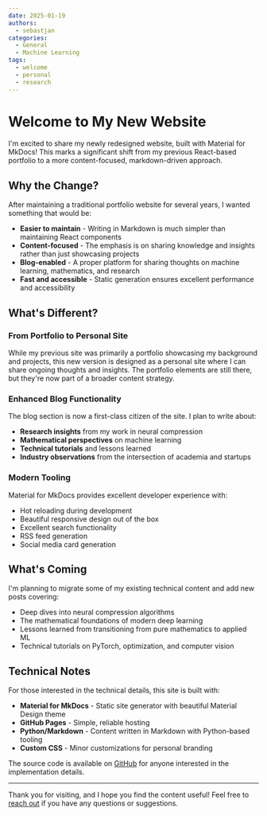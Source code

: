```yaml
---
date: 2025-01-19
authors:
  - sebastjan
categories:
  - General
  - Machine Learning
tags:
  - welcome
  - personal
  - research
---
```


# Welcome to My New Website

I'm excited to share my newly redesigned website, built with Material for MkDocs! This marks a significant shift from my previous React-based portfolio to a more content-focused, markdown-driven approach.

<!-- more -->

## Why the Change?

After maintaining a traditional portfolio website for several years, I wanted something that would be:

- **Easier to maintain** - Writing in Markdown is much simpler than maintaining React components
- **Content-focused** - The emphasis is on sharing knowledge and insights rather than just showcasing projects
- **Blog-enabled** - A proper platform for sharing thoughts on machine learning, mathematics, and research
- **Fast and accessible** - Static generation ensures excellent performance and accessibility

## What's Different?

### From Portfolio to Personal Site
While my previous site was primarily a portfolio showcasing my background and projects, this new version is designed as a personal site where I can share ongoing thoughts and insights. The portfolio elements are still there, but they're now part of a broader content strategy.

### Enhanced Blog Functionality
The blog section is now a first-class citizen of the site. I plan to write about:

- **Research insights** from my work in neural compression
- **Mathematical perspectives** on machine learning
- **Technical tutorials** and lessons learned
- **Industry observations** from the intersection of academia and startups

### Modern Tooling
Material for MkDocs provides excellent developer experience with:

- Hot reloading during development
- Beautiful responsive design out of the box
- Excellent search functionality
- RSS feed generation
- Social media card generation

## What's Coming

I'm planning to migrate some of my existing technical content and add new posts covering:

- Deep dives into neural compression algorithms
- The mathematical foundations of modern deep learning
- Lessons learned from transitioning from pure mathematics to applied ML
- Technical tutorials on PyTorch, optimization, and computer vision

## Technical Notes

For those interested in the technical details, this site is built with:

- **Material for MkDocs** - Static site generator with beautiful Material Design theme
- **GitHub Pages** - Simple, reliable hosting
- **Python/Markdown** - Content written in Markdown with Python-based tooling
- **Custom CSS** - Minor customizations for personal branding

The source code is available on [GitHub](https://github.com/sebastjancizel/sebastjancizel.github.io) for anyone interested in the implementation details.

---

Thank you for visiting, and I hope you find the content useful! Feel free to [reach out](mailto:sebastjancizel@gmail.com) if you have any questions or suggestions.
